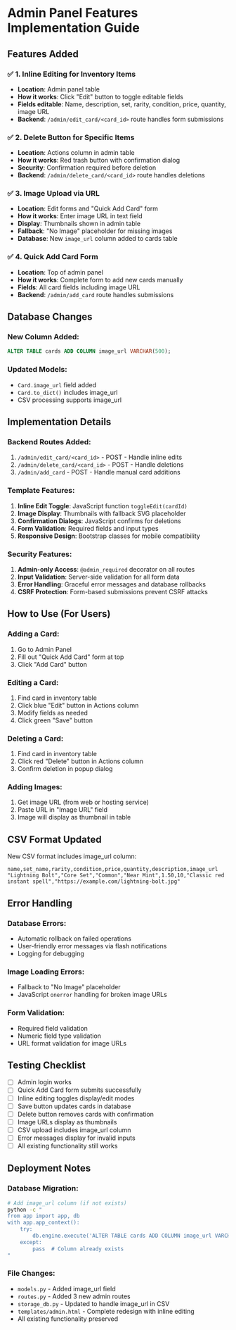 # Admin Panel Features Implementation Guide

## Features Added

### ✅ 1. Inline Editing for Inventory Items
- **Location**: Admin panel table
- **How it works**: Click "Edit" button to toggle editable fields
- **Fields editable**: Name, description, set, rarity, condition, price, quantity, image URL
- **Backend**: `/admin/edit_card/<card_id>` route handles form submissions

### ✅ 2. Delete Button for Specific Items  
- **Location**: Actions column in admin table
- **How it works**: Red trash button with confirmation dialog
- **Security**: Confirmation required before deletion
- **Backend**: `/admin/delete_card/<card_id>` route handles deletions

### ✅ 3. Image Upload via URL
- **Location**: Edit forms and "Quick Add Card" form
- **How it works**: Enter image URL in text field
- **Display**: Thumbnails shown in admin table
- **Fallback**: "No Image" placeholder for missing images
- **Database**: New `image_url` column added to cards table

### ✅ 4. Quick Add Card Form
- **Location**: Top of admin panel
- **How it works**: Complete form to add new cards manually
- **Fields**: All card fields including image URL
- **Backend**: `/admin/add_card` route handles submissions

## Database Changes

### New Column Added:
```sql
ALTER TABLE cards ADD COLUMN image_url VARCHAR(500);
```

### Updated Models:
- `Card.image_url` field added
- `Card.to_dict()` includes image_url
- CSV processing supports image_url

## Implementation Details

### Backend Routes Added:
1. `/admin/edit_card/<card_id>` - POST - Handle inline edits
2. `/admin/delete_card/<card_id>` - POST - Handle deletions  
3. `/admin/add_card` - POST - Handle manual card additions

### Template Features:
1. **Inline Edit Toggle**: JavaScript function `toggleEdit(cardId)`
2. **Image Display**: Thumbnails with fallback SVG placeholder
3. **Confirmation Dialogs**: JavaScript confirms for deletions
4. **Form Validation**: Required fields and input types
5. **Responsive Design**: Bootstrap classes for mobile compatibility

### Security Features:
1. **Admin-only Access**: `@admin_required` decorator on all routes
2. **Input Validation**: Server-side validation for all form data
3. **Error Handling**: Graceful error messages and database rollbacks
4. **CSRF Protection**: Form-based submissions prevent CSRF attacks

## How to Use (For Users)

### Adding a Card:
1. Go to Admin Panel
2. Fill out "Quick Add Card" form at top
3. Click "Add Card" button

### Editing a Card:
1. Find card in inventory table
2. Click blue "Edit" button in Actions column
3. Modify fields as needed
4. Click green "Save" button

### Deleting a Card:
1. Find card in inventory table  
2. Click red "Delete" button in Actions column
3. Confirm deletion in popup dialog

### Adding Images:
1. Get image URL (from web or hosting service)
2. Paste URL in "Image URL" field
3. Image will display as thumbnail in table

## CSV Format Updated

New CSV format includes image_url column:
```csv
name,set_name,rarity,condition,price,quantity,description,image_url
"Lightning Bolt","Core Set","Common","Near Mint",1.50,10,"Classic red instant spell","https://example.com/lightning-bolt.jpg"
```

## Error Handling

### Database Errors:
- Automatic rollback on failed operations
- User-friendly error messages via flash notifications
- Logging for debugging

### Image Loading Errors:
- Fallback to "No Image" placeholder
- JavaScript `onerror` handling for broken image URLs

### Form Validation:
- Required field validation
- Numeric field type validation
- URL format validation for image URLs

## Testing Checklist

- [ ] Admin login works
- [ ] Quick Add Card form submits successfully
- [ ] Inline editing toggles display/edit modes
- [ ] Save button updates cards in database
- [ ] Delete button removes cards with confirmation
- [ ] Image URLs display as thumbnails
- [ ] CSV upload includes image_url column
- [ ] Error messages display for invalid inputs
- [ ] All existing functionality still works

## Deployment Notes

### Database Migration:
```bash
# Add image_url column (if not exists)
python -c "
from app import app, db
with app.app_context():
    try:
        db.engine.execute('ALTER TABLE cards ADD COLUMN image_url VARCHAR(500)')
    except:
        pass  # Column already exists
"
```

### File Changes:
- `models.py` - Added image_url field
- `routes.py` - Added 3 new admin routes  
- `storage_db.py` - Updated to handle image_url in CSV
- `templates/admin.html` - Complete redesign with inline editing
- All existing functionality preserved